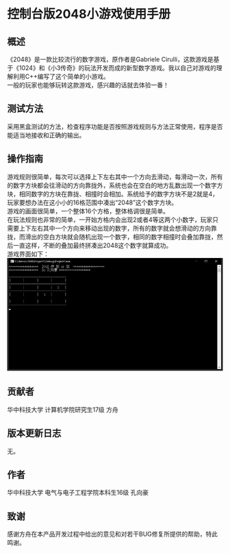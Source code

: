 # 控制台版2048小游戏使用手册

## 概述
《2048》是一款比较流行的数字游戏，原作者是Gabriele Cirulli，这款游戏是基于《1024》和《小3传奇》的玩法开发而成的新型数字游戏。我以自己对游戏的理解利用C++编写了这个简单的小游戏。  
一般的玩家也能够玩转这款游戏，感兴趣的话就去体验一番！

## 测试方法
采用黑盒测试的方法，检查程序功能是否按照游戏规则与方法正常使用，程序是否能适当地接收和正确的输出。

## 操作指南 
游戏规则很简单，每次可以选择上下左右其中一个方向去滑动，每滑动一次，所有的数字方块都会往滑动的方向靠拢外，系统也会在空白的地方乱数出现一个数字方块，相同数字的方块在靠拢、相撞时会相加。系统给予的数字方块不是2就是4，玩家要想办法在这小小的16格范围中凑出“2048”这个数字方块。  
游戏的画面很简单，一个整体16个方格，整体格调很是简单。  
在玩法规则也非常的简单，一开始方格内会出现2或者4等这两个小数字，玩家只需要上下左右其中一个方向来移动出现的数字，所有的数字就会想滑动的方向靠拢，而滑出的空白方块就会随机出现一个数字，相同的数字相撞时会叠加靠拢，然后一直这样，不断的叠加最终拼凑出2048这个数字就算成功。  
游戏界面如下：
![控制界面](image/控制界面.png "控制台版2048")

## 贡献者
华中科技大学 计算机学院研究生17级 方舟

## 版本更新日志
无。

## 作者
华中科技大学 电气与电子工程学院本科生16级 孔向豪

## 致谢
感谢方舟在本产品开发过程中给出的意见和对若干BUG修复所提供的帮助，特此鸣谢。